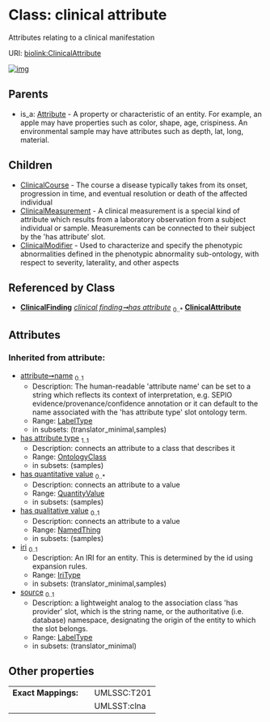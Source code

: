
# Class: clinical attribute


Attributes relating to a clinical manifestation

URI: [biolink:ClinicalAttribute](https://w3id.org/biolink/vocab/ClinicalAttribute)


[![img](https://yuml.me/diagram/nofunky;dir:TB/class/[QuantityValue],[OntologyClass],[NamedThing],[ClinicalModifier],[ClinicalMeasurement],[ClinicalFinding],[ClinicalCourse],[ClinicalFinding]++-%20has%20attribute%200..*>[ClinicalAttribute&#124;name(i):label_type%20%3F;iri(i):iri_type%20%3F;source(i):label_type%20%3F],[ClinicalAttribute]^-[ClinicalModifier],[ClinicalAttribute]^-[ClinicalMeasurement],[ClinicalAttribute]^-[ClinicalCourse],[Attribute]^-[ClinicalAttribute],[Attribute])](https://yuml.me/diagram/nofunky;dir:TB/class/[QuantityValue],[OntologyClass],[NamedThing],[ClinicalModifier],[ClinicalMeasurement],[ClinicalFinding],[ClinicalCourse],[ClinicalFinding]++-%20has%20attribute%200..*>[ClinicalAttribute&#124;name(i):label_type%20%3F;iri(i):iri_type%20%3F;source(i):label_type%20%3F],[ClinicalAttribute]^-[ClinicalModifier],[ClinicalAttribute]^-[ClinicalMeasurement],[ClinicalAttribute]^-[ClinicalCourse],[Attribute]^-[ClinicalAttribute],[Attribute])

## Parents

 *  is_a: [Attribute](Attribute.md) - A property or characteristic of an entity. For example, an apple may have properties such as color, shape, age, crispiness. An environmental sample may have attributes such as depth, lat, long, material.

## Children

 * [ClinicalCourse](ClinicalCourse.md) - The course a disease typically takes from its onset, progression in time, and eventual resolution or death of the affected individual
 * [ClinicalMeasurement](ClinicalMeasurement.md) - A clinical measurement is a special kind of attribute which results from a laboratory observation from a subject individual or sample. Measurements can be connected to their subject by the 'has attribute' slot.
 * [ClinicalModifier](ClinicalModifier.md) - Used to characterize and specify the phenotypic abnormalities defined in the phenotypic abnormality sub-ontology, with respect to severity, laterality, and other aspects

## Referenced by Class

 *  **[ClinicalFinding](ClinicalFinding.md)** *[clinical finding➞has attribute](clinical_finding_has_attribute.md)*  <sub>0..\*</sub>  **[ClinicalAttribute](ClinicalAttribute.md)**

## Attributes


### Inherited from attribute:

 * [attribute➞name](attribute_name.md)  <sub>0..1</sub>
     * Description: The human-readable 'attribute name' can be set to a string which reflects its context of interpretation, e.g. SEPIO evidence/provenance/confidence annotation or it can default to the name associated with the 'has attribute type' slot ontology term.
     * Range: [LabelType](types/LabelType.md)
     * in subsets: (translator_minimal,samples)
 * [has attribute type](has_attribute_type.md)  <sub>1..1</sub>
     * Description: connects an attribute to a class that describes it
     * Range: [OntologyClass](OntologyClass.md)
     * in subsets: (samples)
 * [has quantitative value](has_quantitative_value.md)  <sub>0..\*</sub>
     * Description: connects an attribute to a value
     * Range: [QuantityValue](QuantityValue.md)
     * in subsets: (samples)
 * [has qualitative value](has_qualitative_value.md)  <sub>0..1</sub>
     * Description: connects an attribute to a value
     * Range: [NamedThing](NamedThing.md)
     * in subsets: (samples)
 * [iri](iri.md)  <sub>0..1</sub>
     * Description: An IRI for an entity. This is determined by the id using expansion rules.
     * Range: [IriType](types/IriType.md)
     * in subsets: (translator_minimal,samples)
 * [source](source.md)  <sub>0..1</sub>
     * Description: a lightweight analog to the association class 'has provider' slot, which is the string name, or the authoritative (i.e. database) namespace, designating the origin of the entity to which the slot belongs.
     * Range: [LabelType](types/LabelType.md)
     * in subsets: (translator_minimal)

## Other properties

|  |  |  |
| --- | --- | --- |
| **Exact Mappings:** | | UMLSSC:T201 |
|  | | UMLSST:clna |

